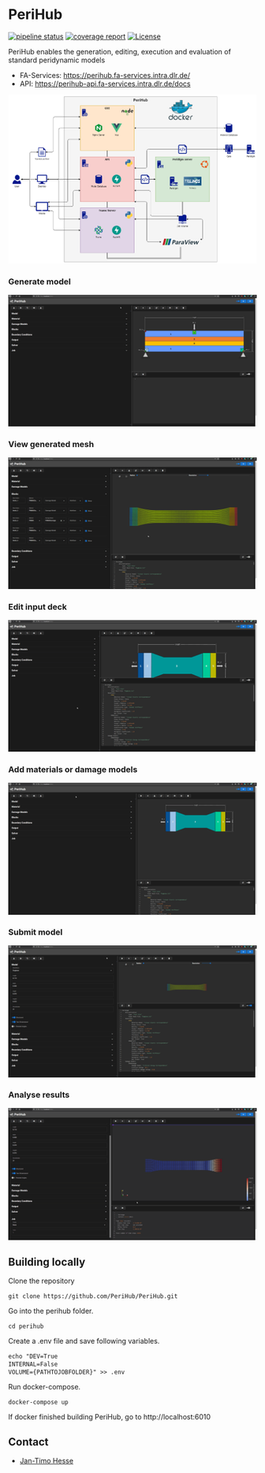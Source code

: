 # PeriHub

[![pipeline status](https://gitlab.dlr.de/fa_sw/peridynamik/PeriHub/badges/main/pipeline.svg)](https://gitlab.dlr.de/fa_sw/peridynamik/PeriHub/-/commits/main)
[![coverage report](https://gitlab.dlr.de/fa_sw/peridynamik/PeriHub/badges/main/coverage.svg)](https://gitlab.dlr.de/fa_sw/peridynamik/PeriHub/-/commits/main)
[![License](https://img.shields.io/badge/License-BSD-blue.svg)](https://gitlab.dlr.de/fa_sw/peridynamik/PeriHub/-/blob/main/LICENSE)


PeriHub enables the generation, editing, execution and evaluation of standard peridynamic models

- FA-Services: https://perihub.fa-services.intra.dlr.de/
- API: https://perihub-api.fa-services.intra.dlr.de/docs

![](gui/app/public/images/PeriHub.drawio.png)

### Generate model
![](gui/app/public/gif/generateModel.gif)
### View generated mesh
![](gui/app/public/gif/viewMesh.gif)
### Edit input deck
![](gui/app/public/gif/editInputDeck.gif)
### Add materials or damage models
![](gui/app/public/gif/addMaterialDamage.gif)
### Submit model
![](gui/app/public/gif/runModel.gif)
### Analyse results
![](gui/app/public/gif/analyseResults.gif)


## Building locally
Clone the repository
```
git clone https://github.com/PeriHub/PeriHub.git
```
Go into the perihub folder.
```
cd perihub
```
Create a .env file and save following variables.
```
echo "DEV=True
INTERNAL=False
VOLUME={PATHTOJOBFOLDER}" >> .env
```
Run docker-compose.
```
docker-compose up
```
If docker finished building PeriHub, go to http://localhost:6010
## Contact
* [Jan-Timo Hesse](mailto:Jan-Timo.Hesse@dlr.de)
